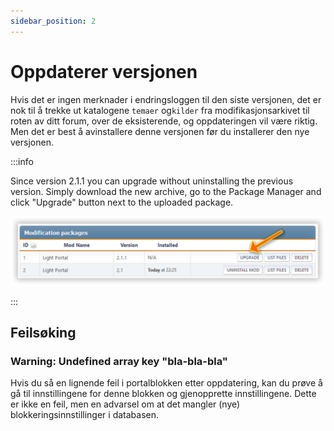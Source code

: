 ```yaml
---
sidebar_position: 2
---
```


# Oppdaterer versjonen
Hvis det er ingen merknader i endringsloggen til den siste versjonen, det er nok til å trekke ut katalogene `temaer` og`kilder` fra modifikasjonsarkivet til roten av ditt forum, over de eksisterende, og oppdateringen vil være riktig. Men det er best å avinstallere denne versjonen før du installerer den nye versjonen.

:::info

Since version 2.1.1 you can upgrade without uninstalling the previous version. Simply download the new archive, go to the Package Manager and click "Upgrade" button next to the uploaded package.

![Updating](upgrade.png)

:::

## Feilsøking

### Warning: Undefined array key "bla-bla-bla"
Hvis du så en lignende feil i portalblokken etter oppdatering, kan du prøve å gå til innstillingene for denne blokken og gjenopprette innstillingene. Dette er ikke en feil, men en advarsel om at det mangler (nye) blokkeringsinnstillinger i databasen.
